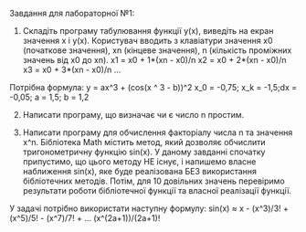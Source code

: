Завдання для лабораторної №1:
1.	Складіть програму табулювання функції y(x), виведіть на екран значення x і y(x). 
Користувач вводить з клавіатури значення x0 (початкове значення), xn (кінцеве значення), n (кількість проміжних значень від x0 до xn). 
x1 = x0 + 1*(xn - x0)/n
x2 = x0 + 2*(xn - x0)/n
x3 = x0 + 3*(xn - x0)/n 
…

Потрібна формула:
y = ax^3 + (cos(x ^ 3 - b))^2
x_0 = -0,75; x_k = -1,5;dx = -0,05;
a = 1,5; b = 1,2

2.	Написати програму, що визначає чи є число n  простим.
 
3.	Написати програму для обчислення факторіалу числа n та значення x^n. Бібліотека Math містить метод, який дозволяє обчислити тригонометричну функцію sin(x). У даному завданні спочатку припустимо, що цього методу НЕ існує, і напишемо власне наближення sin(x), яке буде реалізована БЕЗ використання бібліотечних методів. Потім, для 10 довільних значень перевіримо результати роботи бібліотечної функції та власної реалізації функції.

У задачі потрібно використати наступну формулу: sin(x) ≈ x - (x^3)/3! + (x^5)/5! - (x^7)/7! + ... (x^(2a+1))/(2a+1)!

